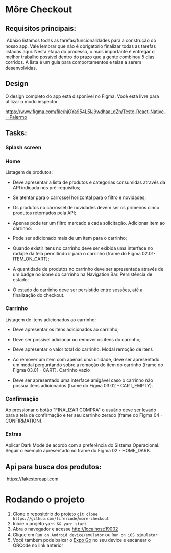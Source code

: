 # Môre Checkout

## Requisitos principais:
​
Abaixo listamos todas as tarefas/funcionalidades para a construção do nosso app.
Vale lembrar que não é obrigatório finalizar todas as tarefas listadas aqui. Nesta etapa do processo, o mais importante é entregar o melhor trabalho possível dentro do prazo que a gente combinou 5 dias corridos. A lista é um guia para comportamentos e telas a serem desenvolvidas.

## Design
O design completo do app está disponível no Figma.
Você está livre para utilizar o modo inspector.

https://www.figma.com/file/hjOYa954L5lJ9wdhaaLdZh/Teste-React-Native---Palermo

## Tasks:

### Splash screen

### Home
Listagem de produtos:

- Deve apresentar a lista de produtos e categorias consumidas através da API indicada nos pré-requisitos;
- Se atentar para o carrossel horizontal para o filtro e novidades;
- Os produtos no carrossel de novidades devem ser os primeiros cinco produtos retornados pela API;
- Apenas pode ter um filtro marcado a cada solicitação.
Adicionar item ao carrinho:

- Pode ser adicionado mais de um item para o carrinho;
- Quando existir itens no carrinho deve ser exibida uma interface no rodapé da tela permitindo ir para o carrinho (frame do Figma 02.01- ITEM_ON_CART);
- A quantidade de produtos no carrinho deve ser apresentada através de um badge no ícone do carrinho na Navigation Bar.
Persistência de estado:

- O estado do carrinho deve ser persistido entre sessões, até a finalização do checkout.

### Carrinho
Listagem de itens adicionados ao carrinho:

- Deve apresentar os itens adicionados ao carrinho;
- Deve ser possível adicionar ou remover os itens do carrinho;
- Deve apresentar o valor total do carrinho.
Modal remoção de itens

- Ao remover um item com apenas uma unidade, deve ser apresentado um modal perguntando sobre a remoção do item do carrinho (frame do Figma 03.01 - CART).
Carrinho vazio

- Deve ser apresentado uma interface amigável caso o carrinho não possua itens adicionados (frame do Figma 03.02 - CART_EMPTY).

### Confirmação
Ao pressionar o botão "FINALIZAR COMPRA" o usuário deve ser levado para a tela de confirmação e ter seu carrinho zerado (frame do Figma 04 - CONFIRMATION).

### Extras
Aplicar Dark Mode de acordo com a preferência do Sistema Operacional. Seguir o exemplo apresentado no frame do Figma 02 - HOME_DARK.
​
## Api para busca dos produtos:
​
https://fakestoreapi.com
​

# Rodando o projeto
1. Clone o repositório do projeto `git clone https://github.com/lifercode/more-checkout`
2. Inicie o projeto `yarn && yarn start`
3. Abra o navegador e acesse [http://localhost:19002](http://localhost:19002/)
6. Clique em `Run on Android device/emulator` ou `Run on iOS simulator`
7. Você também pode baixar o [Expo Go](https://expo.dev/client) no seu device e escanear o QRCode no link anterior
​
​